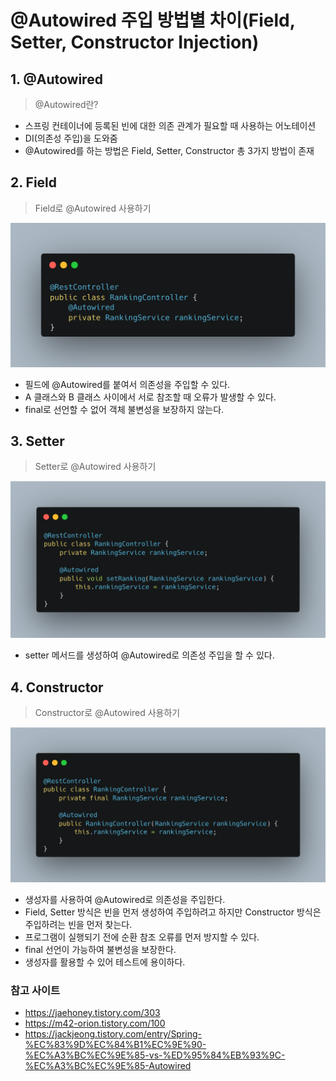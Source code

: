 @Autowired 주입 방법별 차이(Field, Setter, Constructor Injection)
=============

## 1. @Autowired
> @Autowired란?
  - 스프링 컨테이너에 등록된 빈에 대한 의존 관계가 필요할 때 사용하는 어노테이션
  - DI(의존성 주입)을 도와줌
  - @Autowired를 하는 방법은 Field, Setter, Constructor 총 3가지 방법이 존재

## 2. Field
> Field로 @Autowired 사용하기

  ![field 이미지](/Spring/images/field.png)
  - 필드에 @Autowired를 붙여서 의존성을 주입할 수 있다.
  - A 클래스와 B 클래스 사이에서 서로 참조할 때 오류가 발생할 수 있다.
  - final로 선언할 수 없어 객체 불변성을 보장하지 않는다.

## 3. Setter
> Setter로 @Autowired 사용하기

  ![setter 이미지](/Spring/images/setter.png)
  - setter 메서드를 생성하여 @Autowired로 의존성 주입을 할 수 있다.

## 4. Constructor
> Constructor로 @Autowired 사용하기

  ![constructor 이미지](/Spring/images/constructor.png)
  - 생성자를 사용하여 @Autowired로 의존성을 주입한다.
  - Field, Setter 방식은 빈을 먼저 생성하여 주입하려고 하지만 Constructor 방식은 주입하려는 빈을 먼저 찾는다.
  - 프로그램이 실행되기 전에 순환 참조 오류를 먼저 방지할 수 있다.
  - final 선언이 가능하여 불변성을 보장한다.
  - 생성자를 활용할 수 있어 테스트에 용이하다.

### 참고 사이트
- https://jaehoney.tistory.com/303
- https://m42-orion.tistory.com/100
- https://jackjeong.tistory.com/entry/Spring-%EC%83%9D%EC%84%B1%EC%9E%90-%EC%A3%BC%EC%9E%85-vs-%ED%95%84%EB%93%9C-%EC%A3%BC%EC%9E%85-Autowired
